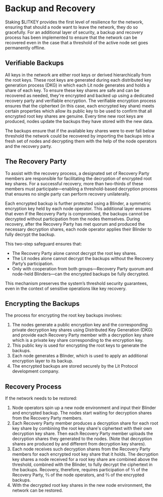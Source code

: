 # Backup and Recovery

Staking $LITKEY provides the first level of resilience for the network, ensuring that should a node want to leave the network, they do so gracefully. For an additional layer of security, a backup and recovery process has been implemented to ensure that the network can be recovered even in the case that a threshold of the active node set goes permanently offline.

## Verifiable Backups

All keys in the network are either root keys or derived hierarchically from the root keys. These root keys are generated during each distributed key generation process (DKG) in which each Lit node generates and holds a share of each key. To ensure these key shares are safe and can be recovered as needed, they're encrypted and backed up using a dedicated recovery party and verifiable encryption. The verifiable encryption process ensures that the ciphertext (in this case, each encrypted key share) meets certain properties which allow its public key to be used to confirm that all encrypted root key shares are genuine. Every time new root keys are produced, nodes update the backups they have stored with the new data.

The backups ensure that if the available key shares were to ever fall below threshold the network could be recovered by importing the backups into a fresh set of nodes and decrypting them with the help of the node operators and the recovery party.

## The Recovery Party

To assist with the recovery process, a designated set of Recovery Party members are responsible for facilitating the decryption of encrypted root key shares. For a successful recovery, more than two-thirds of these members must participate—enabling a threshold-based decryption process that ensures no single party can perform recovery unilaterally.

Each encrypted backup is further protected using a Blinder, a symmetric encryption key held by each node operator. This additional layer ensures that even if the Recovery Party is compromised, the backups cannot be decrypted without participation from the nodes themselves. During recovery, after the Recovery Party has met quorum and produced the necessary decryption shares, each node operator applies their Blinder to fully decrypt the backup.

This two-step safeguard ensures that:
- The Recovery Party alone cannot decrypt the root key shares.
- The Lit nodes alone cannot decrypt the backups without the Recovery Party’s participation.
- Only with cooperation from both groups—Recovery Party quorum and node-held Blinders—can the encrypted backups be fully decrypted.

This mechanism preserves the system’s threshold security guarantees, even in the context of sensitive operations like key recovery.

## Encrypting the Backups

The process for encrypting the root key backups involves:

1. The nodes generate a public encryption key and the corresponding private decryption key shares using Distributed Key Generation (DKG) and provide each Recovery Party member with a decryption key share which is a private key share corresponding to the encryption key.
2. This public key is used for encrypting the root keys to generate the backups.
3. Each node generates a Blinder, which is used to apply an additional encryption layer to its backup.
4. The encrypted backups are stored securely by the Lit Protocol development company.

## Recovery Process

If the network needs to be restored:

1. Node operators spin up a new node environment and input their Blinder and encrypted backup. The nodes start waiting for decryption shares from the Recovery Party members.
2. Each Recovery Party member produces a decryption share for each root key share by combining the root key share's ciphertext with their own decryption key share. Then each Recovery Party member uploads the decryption shares they generated to the nodes. (Note that decryption shares are produced by and different from decryption key shares).
3. Each node receives such decryption shares from the Recovery Party members for each encrypted root key share that it holds. The decryption key shares a node received for a root key share are combined above the threshold, combined with the Blinder, to fully decrypt the ciphertext in the backups. Recovery, therefore, requires participation of ⅔ of the Recovery Party, ⅔ of the node operators, and ⅔ of the encrypted backups.
3. With the decrypted root key shares in the new node environment, the network can be restored.
